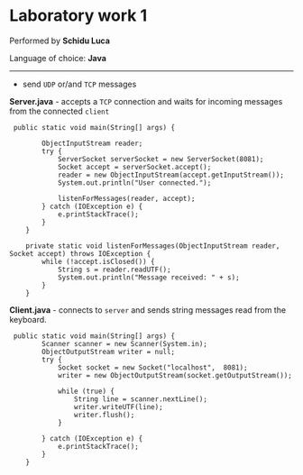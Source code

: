 # Laboratory work 1
Performed by **Schidu Luca**

Language of choice: **Java**

---

* send ``UDP`` or/and ``TCP`` messages

**Server.java** - accepts a ``TCP`` connection and waits for incoming messages from the connected ``client``

```
 public static void main(String[] args) {

        ObjectInputStream reader;
        try {
            ServerSocket serverSocket = new ServerSocket(8081);
            Socket accept = serverSocket.accept();
            reader = new ObjectInputStream(accept.getInputStream());
            System.out.println("User connected.");

            listenForMessages(reader, accept);
        } catch (IOException e) {
            e.printStackTrace();
        }
    }

    private static void listenForMessages(ObjectInputStream reader, Socket accept) throws IOException {
        while (!accept.isClosed()) {
            String s = reader.readUTF();
            System.out.println("Message received: " + s);
        }
    }
```


**Client.java** - connects to ``server`` and sends string messages read from the keyboard.

```
 public static void main(String[] args) {
        Scanner scanner = new Scanner(System.in);
        ObjectOutputStream writer = null;
        try {
            Socket socket = new Socket("localhost",  8081);
            writer = new ObjectOutputStream(socket.getOutputStream());
            
            while (true) {
                String line = scanner.nextLine();
                writer.writeUTF(line);
                writer.flush();
            }

        } catch (IOException e) {
            e.printStackTrace();
        }
    }
```
